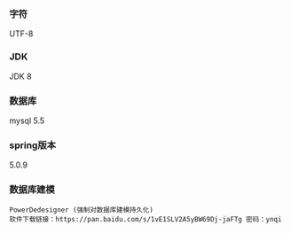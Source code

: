 ### 字符
UTF-8
### JDK
JDK 8
### 数据库
mysql 5.5
### spring版本
5.0.9
### 数据库建模

```
PowerDedesigner (强制对数据库建模持久化)
软件下载链接：https://pan.baidu.com/s/1vE1SLV2A5yBW69Dj-jaFTg 密码：ynqi
```